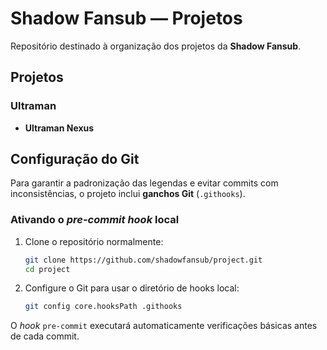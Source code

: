 # Shadow Fansub — Projetos

Repositório destinado à organização dos projetos da **Shadow Fansub**.  


## Projetos

### Ultraman

-  **Ultraman Nexus**

## Configuração do Git

Para garantir a padronização das legendas e evitar commits com inconsistências, o projeto inclui **ganchos Git** (`.githooks`).

### Ativando o *pre-commit hook* local

1. Clone o repositório normalmente:
   ```bash
   git clone https://github.com/shadowfansub/project.git
   cd project
   ```

2. Configure o Git para usar o diretório de hooks local:
   ```bash
   git config core.hooksPath .githooks
   ```

O *hook* `pre-commit` executará automaticamente verificações básicas antes de cada commit.
